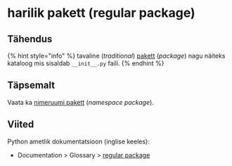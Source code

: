 # harilik pakett \(regular package\)

## Tähendus

{% hint style="info" %}
tavaline \(_traditional_\) [pakett](pakett-package.md) \(_package_\) nagu näiteks kataloog mis sisaldab `__init__.py` faili.
{% endhint %}

## Täpsemalt

Vaata ka [nimeruumi pakett](nimeruumi-pakett-namespace-package.md) \(_namespace package_\).

## Viited

Python ametlik dokumentatsioon \(inglise keeles\):

* Documentation &gt; Glossary &gt; [regular package](https://docs.python.org/3/glossary.html#term-regular-package)  

